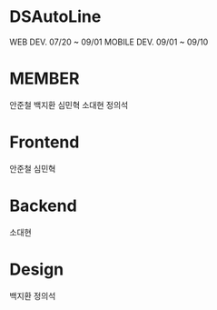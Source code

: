 # DSAutoLine

WEB DEV. 07/20 ~ 09/01
MOBILE DEV. 09/01 ~ 09/10

# MEMBER
안준철
백지환
심민혁
소대현
정의석

# Frontend
안준철
심민혁

# Backend
소대현

# Design
백지환
정의석